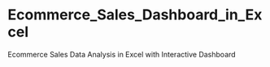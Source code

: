 # Ecommerce_Sales_Dashboard_in_Excel
Ecommerce Sales Data Analysis in Excel with Interactive Dashboard
